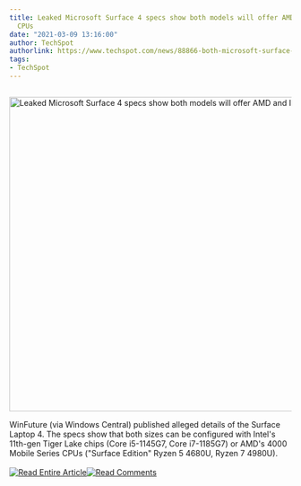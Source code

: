 ```yaml
---
title: Leaked Microsoft Surface 4 specs show both models will offer AMD and Intel
  CPUs
date: "2021-03-09 13:16:00"
author: TechSpot
authorlink: https://www.techspot.com/news/88866-both-microsoft-surface-4-models-reportedly-offer-amd.html
tags:
- TechSpot
---
```

<a href="https://www.techspot.com/news/88866-both-microsoft-surface-4-models-reportedly-offer-amd.html" target="_blank"><img src="https://static.techspot.com/images2/news/ts3_thumbs/2021/03/2021-03-09-ts3_thumbs-d17.jpg" width="800" height="560" style="padding: 15px 0" title="Leaked Microsoft Surface 4 specs show both models will offer AMD and Intel CPUs" /></a><br />WinFuture (via Windows Central) published alleged details of the Surface Laptop 4. The specs show that both sizes can be configured with Intel's 11th-gen Tiger Lake chips (Core i5-1145G7, Core i7-1185G7) or AMD's 4000 Mobile Series CPUs ("Surface Edition" Ryzen 5 4680U, Ryzen 7 4980U).<br /><br /><a href="https://www.techspot.com/news/88866-both-microsoft-surface-4-models-reportedly-offer-amd.html"><img src="https://static.techspot.com/images/rss/rss_buttons_01.png" border="0" alt="Read Entire Article" /></a><a href="https://www.techspot.com/news/88866-both-microsoft-surface-4-models-reportedly-offer-amd.html#comments"><img src="https://static.techspot.com/images/rss/rss_buttons_02.png" border="0" alt="Read Comments" /></a><br /><br />